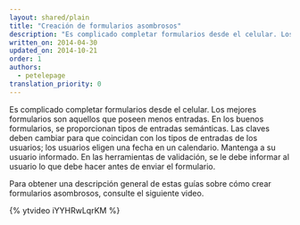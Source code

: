 ```yaml
---
layout: shared/plain
title: "Creación de formularios asombrosos"
description: "Es complicado completar formularios desde el celular. Los mejores formularios son aquellos que poseen menos entradas."
written_on: 2014-04-30
updated_on: 2014-10-21
order: 1
authors:
  - petelepage
translation_priority: 0
---
```


<p class="intro">
  Es complicado completar formularios desde el celular. Los mejores formularios son aquellos que poseen menos entradas. En los buenos formularios, se proporcionan tipos de entradas semánticas. Las claves deben cambiar para que coincidan con los tipos de entradas de los usuarios; los usuarios eligen una fecha en un calendario. Mantenga a su usuario informado. En las herramientas de validación, se le debe informar al usuario lo que debe hacer antes de enviar el formulario.
</p>

Para obtener una descripción general de estas guías sobre cómo crear formularios asombrosos, consulte el siguiente video.

{% ytvideo iYYHRwLqrKM %}


